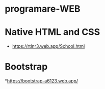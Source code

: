 # programare-WEB
# Native HTML and CSS
* https://rtlnr3.web.app/School.html
# Bootstrap
*https://bootstrap-a6123.web.app/
